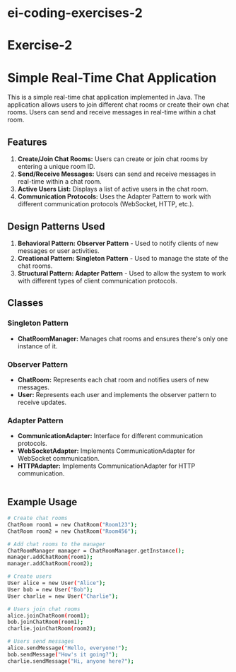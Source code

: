 # ei-coding-exercises-2

# Exercise-2

# Simple Real-Time Chat Application

This is a simple real-time chat application implemented in Java. The application allows users to join different chat rooms or create their own chat rooms. Users can send and receive messages in real-time within a chat room.

## Features

1. **Create/Join Chat Rooms:** Users can create or join chat rooms by entering a unique room ID.
2. **Send/Receive Messages:** Users can send and receive messages in real-time within a chat room.
3. **Active Users List:** Displays a list of active users in the chat room.
4. **Communication Protocols:** Uses the Adapter Pattern to work with different communication protocols (WebSocket, HTTP, etc.).

## Design Patterns Used

1. **Behavioral Pattern: Observer Pattern** - Used to notify clients of new messages or user activities.
2. **Creational Pattern: Singleton Pattern** - Used to manage the state of the chat rooms.
3. **Structural Pattern: Adapter Pattern** - Used to allow the system to work with different types of client communication protocols.

## Classes

### Singleton Pattern

- **ChatRoomManager:** Manages chat rooms and ensures there's only one instance of it.

### Observer Pattern

- **ChatRoom:** Represents each chat room and notifies users of new messages.
- **User:** Represents each user and implements the observer pattern to receive updates.

### Adapter Pattern

- **CommunicationAdapter:** Interface for different communication protocols.
- **WebSocketAdapter:** Implements CommunicationAdapter for WebSocket communication.
- **HTTPAdapter:** Implements CommunicationAdapter for HTTP communication.
    ```

## Example Usage

```sh
# Create chat rooms
ChatRoom room1 = new ChatRoom("Room123");
ChatRoom room2 = new ChatRoom("Room456");

# Add chat rooms to the manager
ChatRoomManager manager = ChatRoomManager.getInstance();
manager.addChatRoom(room1);
manager.addChatRoom(room2);

# Create users
User alice = new User("Alice");
User bob = new User("Bob");
User charlie = new User("Charlie");

# Users join chat rooms
alice.joinChatRoom(room1);
bob.joinChatRoom(room1);
charlie.joinChatRoom(room2);

# Users send messages
alice.sendMessage("Hello, everyone!");
bob.sendMessage("How's it going?");
charlie.sendMessage("Hi, anyone here?");
